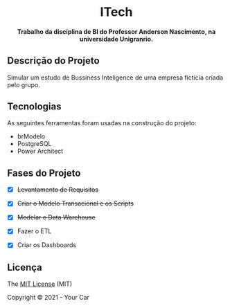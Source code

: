 <h1 align="center">ITech</h1>
<p align="center"></p>

<h4 align="center">
    Trabalho da disciplina de BI do Professor Anderson Nascimento, na universidade Unigranrio.        
</h4>
           
## Descrição do Projeto

Simular um estudo de Bussiness Inteligence de uma empresa fictícia criada pelo grupo.
           
## Tecnologias 
           
As seguintes ferramentas foram usadas na construção do projeto:
           
 - brModelo
 - PostgreSQL
 - Power Architect
           
 ## Fases do Projeto 
 
 - [x] <strike>Levantamento de Requisitos</strike>
 - [x] <strike>Criar o Modelo Transacional e os Scripts</strike>
 - [x] <strike>Modelar o Data Warehouse</strike>
 - [x] Fazer o ETL</strike>
 - [x] Criar os Dashboards</strike>
           
       
## Licença 

The [MIT License]() (MIT)

Copyright :copyright: 2021 - Your Car

 
           
  
